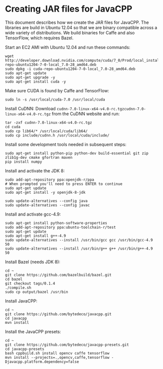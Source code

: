 Creating JAR files for JavaCPP
==============================

This document describes how we create the JAR files for JavaCPP. The libraries
are build in Ubuntu 12.04 so that we are binary compatible across a wide variety
of distributions. We build binaries for Caffe and also TensorFlow, which
requires Bazel.

Start an EC2 AMI with Ubuntu 12.04 and run these commands:

```
wget http://developer.download.nvidia.com/compute/cuda/7_0/Prod/local_installers/rpmdeb/cuda-repo-ubuntu1204-7-0-local_7.0-28_amd64.deb
sudo dpkg -i cuda-repo-ubuntu1204-7-0-local_7.0-28_amd64.deb
sudo apt-get update
sudo apt-get upgrade -y
sudo apt-get install cuda -y
```

Make sure CUDA is found by Caffe and TensorFlow:

```
sudo ln -s /usr/local/cuda-7.0 /usr/local/cuda
```

Install CuDNN: Download `cudnn-7.0-linux-x64-v4.0-rc.tgzcudnn-7.0-linux-x64-v4.0-rc.tgz` from the CuDNN website and run:

```
tar -zxf cudnn-7.0-linux-x64-v4.0-rc.tgz
cd cuda
sudo cp lib64/* /usr/local/cuda/lib64/
sudo cp include/cudnn.h /usr/local/cuda/include/
```

Install some development tools needed in subsequent steps:

```
sudo apt-get install python-pip python-dev build-essential git zip zlib1g-dev cmake gfortran maven
pip install numpy
```

Install and activate the JDK 8:

```
sudo add-apt-repository ppa:openjdk-r/ppa
# When prompted you'll need to press ENTER to continue
sudo apt-get update
sudo apt-get install -y openjdk-8-jdk

sudo update-alternatives --config java
sudo update-alternatives --config javac
```

Install and activate gcc-4.9:

```
sudo apt-get install python-software-properties
sudo add-apt-repository ppa:ubuntu-toolchain-r/test
sudo apt-get update
sudo apt-get install g++-4.9
sudo update-alternatives --install /usr/bin/gcc gcc /usr/bin/gcc-4.9 50
sudo update-alternatives --install /usr/bin/g++ g++ /usr/bin/g++-4.9 50
```

Install Bazel (needs JDK 8):
```
cd ~
git clone https://github.com/bazelbuild/bazel.git
cd bazel
git checkout tags/0.1.4
./compile.sh
sudo cp output/bazel /usr/bin
```

Install JavaCPP:
```
cd ~
git clone https://github.com/bytedeco/javacpp.git
cd javacpp
mvn install
```

Install the JavaCPP presets:
```
cd ~
git clone https://github.com/bytedeco/javacpp-presets.git
cd javacpp-presets
bash cppbuild.sh install opencv caffe tensorflow
mvn install --projects=.,opencv,caffe,tensorflow -Djavacpp.platform.dependency=false
```
